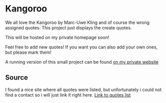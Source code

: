 # Kangoroo

We all love the Kangoroo by Marc-Uwe Kling and of course the wrong assigned quotes. This project just displays the create quotes.

This will be hosted on my private homepage soon!

Feel free to add new quotes! If you want you can also add your own ones, but please mark them!


A running version of this small project can be found [on my private website](http://quotes.pinguin501.de/)

## Source

I found a nice site where all quotes were listed, but unfortunately i could not find a contact so i will just link it right here.
[Link to quotes list](http://die-kaenguru-chroniken.wikia.com/wiki/Das_Kaenguru_Wiki:Portal)

